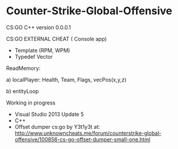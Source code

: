 # Counter-Strike-Global-Offensive
CS:GO C++ version 0.0.0.1

CS:GO EXTERNAL CHEAT ( Console app)

* Template (RPM, WPM)
* Typedef Vector


ReadMemory:

a) localPlayer: Health, Team, Flags, vecPos(x,y,z)

b) entityLoop



Working in progress

* Visual Studio 2013 Update 5
* C++
* Offset dumper cs:go by Y3t1y3t at: http://www.unknowncheats.me/forum/counterstrike-global-offensive/100856-cs-go-offset-dumper-small-one.html
